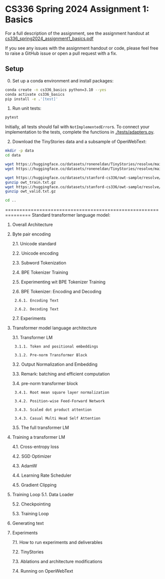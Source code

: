 # CS336 Spring 2024 Assignment 1: Basics

For a full description of the assignment, see the assignment handout at
[cs336_spring2024_assignment1_basics.pdf](./cs336_spring2024_assignment1_basics.pdf)

If you see any issues with the assignment handout or code, please feel free to
raise a GitHub issue or open a pull request with a fix.

## Setup

0. Set up a conda environment and install packages:

``` sh
conda create -n cs336_basics python=3.10 --yes
conda activate cs336_basics
pip install -e .'[test]'
```

1. Run unit tests:

``` sh
pytest
```

Initially, all tests should fail with `NotImplementedError`s.
To connect your implementation to the tests, complete the
functions in [./tests/adapters.py](./tests/adapters.py).

2. Download the TinyStories data and a subsample of OpenWebText:

``` sh
mkdir -p data
cd data

wget https://huggingface.co/datasets/roneneldan/TinyStories/resolve/main/TinyStoriesV2-GPT4-train.txt
wget https://huggingface.co/datasets/roneneldan/TinyStories/resolve/main/TinyStoriesV2-GPT4-valid.txt

wget https://huggingface.co/datasets/stanford-cs336/owt-sample/resolve/main/owt_train.txt.gz
gunzip owt_train.txt.gz
wget https://huggingface.co/datasets/stanford-cs336/owt-sample/resolve/main/owt_valid.txt.gz
gunzip owt_valid.txt.gz

cd ..
```

===============================================================
Standard transformer language model: 
1. Overall Architecture
2. Byte pair encoding

    2.1. Unicode standard

    2.2. Unicode encoding

    2.3. Subword Tokenization

    2.4. BPE Tokenizer Training 

    2.5. Experimenting wit BPE Tokenizer Training

    2.6. BPE Tokenizer: Encoding and Decoding

        2.6.1. Encoding Text

        2.6.2. Decoding Text

    2.7. Experiments

3. Transformer model language architecture

    3.1. Transformer LM

        3.1.1. Token and positional embeddings

        3.1.2. Pre-norm Transformer Block

    3.2. Output Normalization and Embedding 

    3.3. Remark: batching and efficient computation

    3.4. pre-norm transformer block

        3.4.1. Root mean square layer normalization

        3.4.2. Position-wise Feed-Forward Network

        3.4.3. Scaled dot product attention

        3.4.3. Casual Multi Head Self Attention

    3.5. The full transformer LM

4. Training a transformer LM

    4.1. Cross-entropy loss

    4.2. SGD Optimizer

    4.3. AdamW

    4.4. Learning Rate Scheduler

    4.5. Gradient Clipping

5. Training Loop
    5.1. Data Loader

    5.2. Checkpointing

    5.3. Training Loop

6. Generating text
7. Experiments

    7.1. How to run experiments and deliverables

    7.2. TinyStories

    7.3. Ablations and architecture modifications

    7.4. Running on OpenWebText

